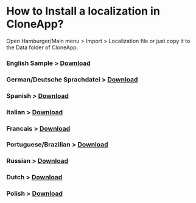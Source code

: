 # How to Install a localization in CloneApp?

Open Hamburger/Main menu > Import > Localization file or just copy it to the Data folder of CloneApp. 

### English Sample > [Download](https://github.com/mirinsoft/CloneApp/blob/master/localizations/locale_en_sample.zip)

### German/Deutsche Sprachdatei > [Download](https://github.com/mirinsoft/CloneApp/blob/master/localizations/locale_de.zip)

### Spanish > [Download](https://github.com/mirinsoft/CloneApp/blob/master/localizations/locale_es.zip)

### Italian > [Download](https://github.com/mirinsoft/CloneApp/blob/master/localizations/locale_it.zip)

### Francais > [Download](https://github.com/mirinsoft/CloneApp/blob/master/localizations/locale_fr.zip)

### Portuguese/Brazilian > [Download](https://github.com/mirinsoft/CloneApp/blob/master/localizations/locale_br.zip)

### Russian > [Download](https://github.com/mirinsoft/CloneApp/blob/master/localizations/locale_ru.zip)

### Dutch > [Download](https://github.com/mirinsoft/CloneApp/blob/master/localizations/locale_nl.zip)

### Polish > [Download](https://programyzadarmo.net.pl/threads/cloneapp.23646/page-4#post-272625)

